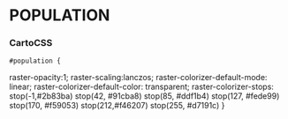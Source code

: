 # POPULATION

### CartoCSS
	#population {
  raster-opacity:1;
  raster-scaling:lanczos;
  raster-colorizer-default-mode: linear;
  raster-colorizer-default-color: transparent;
  raster-colorizer-stops:
    stop(-1,#2b83ba)
    stop(42, #91cba8)
    stop(85, #ddf1b4)
    stop(127, #fede99)
    stop(170, #f59053)
    stop(212,#f46207)
    stop(255, #d7191c)
}
